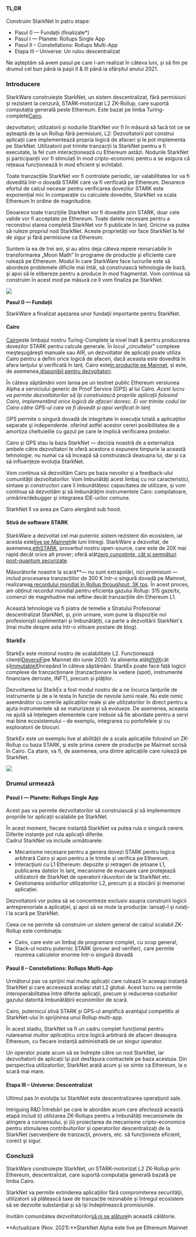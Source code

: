 #### **TL;DR**

Construim StarkNet în patru etape:

* Pasul 0 — Fundații (finalizate*)
* Pasul I — Planete: Rollups Single App
* Pasul II – Constellations: Rollups Multi-App
* Etapa III – Universe: Un rulou descentralizat

Ne aşteptăm să avem pasul pe care l-am realizat în câteva luni, și să fim pe drumul cel bun până la pașii II & III până la sfârșitul anului 2021.

### **Introducere**

StarkWare construiește StarkNet, un sistem descentralizat, fără permisiuni și rezistent la cenzură, STARK-motorizat L2 ZK-Rollup, care suportă computația generală peste Ethereum. Este bazat pe limba Turing-complete[Cairo](https://www.cairo-lang.org/).

dezvoltatori; utilizatorii și nodurile StarkNet vor fi în măsură să facă tot ce se așteaptă de la un Rollup fără permisiuni, L2: Dezvoltatorii pot construi aplicații care implementează propria logică de afaceri și le pot implementa pe StarkNet. Utilizatorii pot trimite tranzacții la StarkNet pentru a fi executate, la fel cum interacționează cu Ethereum astăzi. Nodurile StarkNet și participanții vor fi stimulați în mod cripto-economic pentru a se asigura că rețeaua funcționează în mod eficient și echitabil.

Toate tranzacțiile StarkNet vor fi controlate periodic, iar valabilitatea lor va fi dovedită într-o dovadă STARK care va fi verificată pe Ethereum. Deoarece efortul de calcul necesar pentru verificarea dovezilor STARK este exponențial mic în comparație cu calculele dovedite, StarkNet va scala Ethereum în ordine de magnitudine.

Deoarece toate tranzițiile StarkNet vor fi dovedite prin STARK, doar cele valide vor fi acceptate pe Ethereum. Toate datele necesare pentru a reconstrui starea completă StarkNet vor fi publicate în lanț. Oricine va putea să ruleze propriul nod StarkNet. Aceste proprietăți vor face StarkNet la fel de sigur și fără permisiune ca Ethereum.

Suntem la ea de trei ani, și au atins deja câteva repere remarcabile în transformarea „Moon Math” în programe de producție și eficiente care rulează pe Ethereum. Modul în care StarkWare face lucrurile este să abordeze problemele dificile mai întâi, să construiască tehnologia de bază, şi apoi să le elibereze pentru a produce în mod fragmentat. Vom continua să construim în acest mod pe măsură ce îl vom finaliza pe StarkNet.

![](/assets/ontheroad_02.png)

**Pasul 0 — Fundații**

StarkWare a finalizat aşezarea unor fundaţii importante pentru StarkNet.

#### **Cairo**

[Cairo](https://twitter.com/StarkWareLtd/status/1300353049836376066?s=20)este limbajul nostru Turing-Complete la nivel înalt & pentru producerea dovezilor STARK pentru calcule generale. În locul „circuitelor” complexe meşteşugăreşti manuale sau AIR, un dezvoltator de aplicaţii poate utiliza Cairo pentru a defini orice logică de afaceri, dacă aceasta este dovedită în afara lanţului şi verificată în lanţ. Cairo este[în producție pe Mainnet](https://twitter.com/StarkWareLtd/status/1320695603492507648?s=20), și este, de asemenea,[disponibil pentru dezvoltatori](http://cairo-lang.org/).

În câteva săptămâni vom lansa pe un testnet public Ethereum versiunea Alpha a serviciului generic de Proof Service (GPS) al lui Cairo. *Acest lucru va permite dezvoltatorilor să își construiască propriile aplicații folosind Cairo, implementând orice logică de afaceri doresc. Ei vor trimite codul lor Cairo către GPS-ul care va fi dovedit și apoi verificat în lanț*

GPS permite o singură dovadă de integritate în execuţia totală a aplicaţiilor separate şi independente. oferind astfel acestor cereri posibilitatea de a amortiza cheltuielile cu gazul pe care le implică verificarea probelor.

Cairo și GPS stau la baza StarkNet — decizia noastră de a externaliza ambele către dezvoltatori le oferă acestora o expunere timpurie la această tehnologie. nu numai ca să înceapă să construiască deasupra lui, dar și ca să influențeze evoluția StarkNet.

Vom continua să dezvoltăm Cairo pe baza nevoilor și a feedback-ului comunității dezvoltatorilor. Vom îmbunătăți acest limbaj cu noi caracteristici, sintaxe și constructori care îi îmbunătățesc capacitatea de utilizare, şi vom continua să dezvoltăm şi să îmbunătăţim instrumentele Caro: compilatoare, urmărire/debugger şi integrarea IDE-urilor comune.

StarkNet îl va avea pe Cairo alergând sub hood.

#### **Stivă de software STARK**

StarkWare a dezvoltat cel mai puternic sistem rezistent din ecosistem, iar acesta este[live pe Mainnet](https://medium.com/starkware/starks-over-mainnet-b83e63db04c0)de luni întregi. StarkWare a dezvoltat, de asemenea,[ethSTARK](https://twitter.com/StarkWareLtd/status/1264911004099543040?s=20), proverbul nostru open-source, care este de 20X mai rapid decât orice alt prover; oferă atât[zero cunoștințe, cât și semnături post-quantum securizate](https://twitter.com/StarkWareLabs/status/1331930111227080709).

Măsurătorile noastre la scară**— nu sunt extrapolări, nici promisiuni — includ procesarea tranzacțiilor de 300 K într-o singură dovadă pe Mainnet, realizarea[a recordului mondial în Rollup throughput: 3K tps](https://twitter.com/StarkWareLtd/status/1287770381525422082?s=20). În acest proces, am obținut recordul mondial pentru eficiența gazului Rollup: 315 gaze/tx, comenzi de magnitudine mai ieftine decât tranzacțiile din Ethereum L1.

Această tehnologie va fi piatra de temelie a Stratului Profesional descentralizat StarkNet, și, prin urmare, vom pune la dispoziție noi profesioniști suplimentari și îmbunătățiți, ca parte a dezvoltării StarkNet's (mai multe despre asta într-o viitoare postare de blog).

#### **StarkEx**

StarkEx este motorul nostru de scalabilitate L2. Funcționează clienții[DeversiFi](https://twitter.com/deversifi)pe Mainnet din iunie 2020. Va alimenta atât[dYdX](https://twitter.com/dydxprotocol)cât și[ImmutableX](https://twitter.com/Immutable)începând în câteva săptămâni. StarkEx poate face față logicii complexe de tranzacționare (tranzacționare la vedere (spot), instrumente financiare derivate, INFT), precum și plăților.

Dezvoltarea lui StarkEx a fost modul nostru de a ne încurca lanţurile de instrumente şi de a le testa în funcţie de nevoile lumii reale. Nu este nimic asemănător cu cererile aplicațiilor reale și ale utilizatorilor în direct pentru a ajuta instrumentele să se maturizeze și să evolueze. De asemenea, aceasta ne ajută să înțelegem elementele care trebuie să fie abordate pentru a servi mai bine ecosistemului – de exemplu, integrarea cu portofelele și cu exploratorii de blocuri.

StarkEx este un exemplu live al abilității de a scala aplicațiile folosind un ZK-Rollup cu baza STARK, şi este prima cerere de producţie pe Mainnet scrisă în Cairo. Ca atare, va fi, de asemenea, una dintre aplicațiile care rulează pe StarkNet.

![](/assets/ontheroad_03.png)

### **Drumul urmează**

#### **Pasul I — Planete: Rollups Single App**

Acest pas va permite dezvoltatorilor să construiască și să implementeze propriile lor aplicații scalabile pe StarkNet.

În acest moment, fiecare instanță StarkNet va putea rula o singură cerere. Diferite instanțe pot rula aplicații diferite.\
Cadrul StarkNet va include următoarele:

* Mecanisme necesare pentru a genera dovezi STARK pentru logica arbitrară Cairo și apoi pentru a le trimite și verifica pe Ethereum.
* Interacţiuni cu L1 Ethereum: depozite şi retrageri de jetoane L1, publicarea datelor în lanţ, mecanisme de evacuare care protejează utilizatorii de StarkNet de operatorii răuvoitori de la StarkNet etc.
* Gestionarea soldurilor utilizatorilor L2, precum și a stocării și memoriei aplicației.

Dezvoltatorii vor putea să se concentreze exclusiv asupra construirii logicii antreprenoriale a aplicaţiei, şi apoi să se mute la producţie: lansaţi-l şi rulaţi-l la scară pe StarkNet.

Ceea ce ne permite să construim un sistem general de calcul scalabil ZK-Rollup este combinaţia:

* Cairo, care este un limbaj de programare complet, cu scop general,
* Stack-ul nostru puternic STARK (prover and verifier), care permite reunirea calculelor enorme într-o singură dovadă

#### **Pasul II – Constellations: Rollups Multi-App**

Următorul pas va sprijini mai multe aplicații care rulează în aceeași instanță StarkNet și care accesează același stat L2 global. Acest lucru va permite interoperabilitatea între diferite aplicații, precum și reducerea costurilor gazului datorită îmbunătățirii economiilor de scară.

Cairo, puternicul stivă STARK și GPS-ul amplifică avantajul competitiv al StarkNet-ului în sprijinirea unui Rollup multi-app.

În acest stadiu, StarkNet va fi un cadru complet funcțional pentru rularea*mai multor aplicații*cu orice logică arbitrară de afaceri deasupra Ethereum, cu fiecare instanță administrată de un singur operator.

Un operator poate acum să se îndrepte către un nod StarkNet, iar dezvoltatorii de aplicații își pot desfășura contractele pe baza acestuia. Din perspectiva utilizatorilor, StarkNet arată acum şi se simte ca Ethereum, la o scară mai mare.

#### **Etapa III – Universe: Descentralizat**

Ultimul pas în evoluţia lui StarkNet este descentralizarea operaţiunii sale.

Intriguing R&D Întrebări pe care le abordăm acum care afectează această etapă includ (i) utilizarea ZK-Rollups pentru a îmbunătăți mecanismele de atingere a consensului, și (ii) proiectarea de mecanisme cripto-economice pentru stimularea contribuitorilor și operatorilor descentralizați de la StarkNet (secvențiere de tranzacții, provers, etc. să funcţioneze eficient, corect şi sigur.

### **Concluzii**

StarkWare construiește StarkNet, un STARK-motorizat L2 ZK-Rollup prin Ethereum, descentralizat, care suportă computația generală bazată pe limba Cairo.

StarkNet va permite extinderea aplicaţiilor fără compromiterea securităţii, utilizatorii să plătească taxe de tranzacție rezonabile și întregul ecosistem să se dezvolte substanțial și să își îndeplinească promisiunile.

Invităm comunitatea dezvoltatorilor[să ni se alăture](https://twitter.com/StarkWareLtd)în această călătorie.

**Actualizare (Nov. 2021):**StarkNet Alpha este live pe Ethereum Mainnet